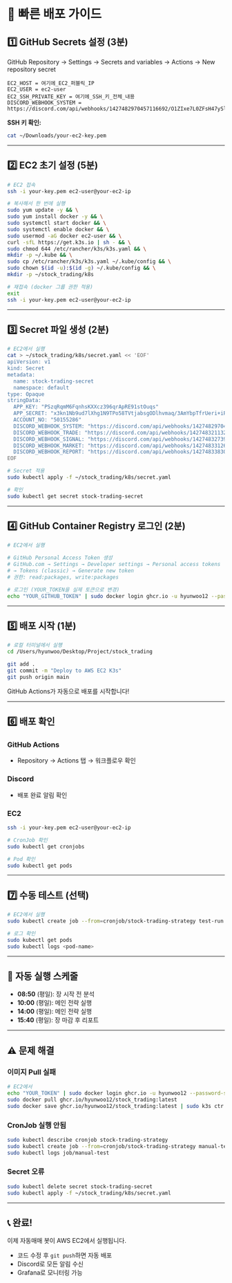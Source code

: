 # 🚀 빠른 배포 가이드

## 1️⃣ GitHub Secrets 설정 (3분)

GitHub Repository → Settings → Secrets and variables → Actions → New repository secret

```
EC2_HOST = 여기에_EC2_퍼블릭_IP
EC2_USER = ec2-user
EC2_SSH_PRIVATE_KEY = 여기에_SSH_키_전체_내용
DISCORD_WEBHOOK_SYSTEM = https://discord.com/api/webhooks/1427482970457116692/O1ZIxe7L0ZFsH47ySlA8Q6Z8SnCgChnKLY0sj80jaCrl6MNcDwvZQww3Z8hlgizYItAH
```

**SSH 키 확인:**
```bash
cat ~/Downloads/your-ec2-key.pem
```

---

## 2️⃣ EC2 초기 설정 (5분)

```bash
# EC2 접속
ssh -i your-key.pem ec2-user@your-ec2-ip

# 복사해서 한 번에 실행
sudo yum update -y && \
sudo yum install docker -y && \
sudo systemctl start docker && \
sudo systemctl enable docker && \
sudo usermod -aG docker ec2-user && \
curl -sfL https://get.k3s.io | sh - && \
sudo chmod 644 /etc/rancher/k3s/k3s.yaml && \
mkdir -p ~/.kube && \
sudo cp /etc/rancher/k3s/k3s.yaml ~/.kube/config && \
sudo chown $(id -u):$(id -g) ~/.kube/config && \
mkdir -p ~/stock_trading/k8s

# 재접속 (docker 그룹 권한 적용)
exit
ssh -i your-key.pem ec2-user@your-ec2-ip
```

---

## 3️⃣ Secret 파일 생성 (2분)

```bash
# EC2에서 실행
cat > ~/stock_trading/k8s/secret.yaml << 'EOF'
apiVersion: v1
kind: Secret
metadata:
  name: stock-trading-secret
  namespace: default
type: Opaque
stringData:
  APP_KEY: "PSzqRqmM6FqnhsKXXcz396qrApRE91stOuqs"
  APP_SECRET: "x3kn1Nb9ud7lXhg1N9TPo58TVtjabsgODlhvmaq/3AmYbpTfrUeri+iP3NRS2xcl3Z+q6u/1I4H6Kzhaws0Ectie0FZRFSvgJ5+j4liZEB/YR3eg7afCaRV6r4I8kpYC0Ovm3Gw9f7bcGy5NWvrQma+LFlD1pMmSsboqyBtqvKGXqCLMl8M="
  ACCOUNT_NO: "50155286"
  DISCORD_WEBHOOK_SYSTEM: "https://discord.com/api/webhooks/1427482970457116692/O1ZIxe7L0ZFsH47ySlA8Q6Z8SnCgChnKLY0sj80jaCrl6MNcDwvZQww3Z8hlgizYItAH"
  DISCORD_WEBHOOK_TRADE: "https://discord.com/api/webhooks/1427483211323281428/_fQpVJneh54QJASCvcLzjTu11veFgQEkbt3C_oS00flOOyANOglTcp-ie361bYeivjif"
  DISCORD_WEBHOOK_SIGNAL: "https://discord.com/api/webhooks/1427483273915011072/MWzRbq5b8IC2eMEOjy6_432NsG67reXWuY_5LxXpkQNo3kvqw_JPelQ-8YKYpAW0P02P"
  DISCORD_WEBHOOK_MARKET: "https://discord.com/api/webhooks/1427483312624242778/1th0wIBqI-_r33qGqE12dMvyc-DXlrvY8DbTImXMEHSFiB39ZBzQQ5J09oUXTm1b0hEU"
  DISCORD_WEBHOOK_REPORT: "https://discord.com/api/webhooks/1427483383046606880/ztluKN-5DVovzq5Be-y_Qc6HBUnXdl6xHZbIjpkX8Tw6rGq3POTz2nrStzZ-lI-lVEBk"
EOF

# Secret 적용
sudo kubectl apply -f ~/stock_trading/k8s/secret.yaml

# 확인
sudo kubectl get secret stock-trading-secret
```

---

## 4️⃣ GitHub Container Registry 로그인 (2분)

```bash
# EC2에서 실행

# GitHub Personal Access Token 생성
# GitHub.com → Settings → Developer settings → Personal access tokens
# → Tokens (classic) → Generate new token
# 권한: read:packages, write:packages

# 로그인 (YOUR_TOKEN을 실제 토큰으로 변경)
echo "YOUR_GITHUB_TOKEN" | sudo docker login ghcr.io -u hyunwoo12 --password-stdin
```

---

## 5️⃣ 배포 시작 (1분)

```bash
# 로컬 터미널에서 실행
cd /Users/hyunwoo/Desktop/Project/stock_trading

git add .
git commit -m "Deploy to AWS EC2 K3s"
git push origin main
```

GitHub Actions가 자동으로 배포를 시작합니다!

---

## 6️⃣ 배포 확인

### GitHub Actions
- Repository → Actions 탭 → 워크플로우 확인

### Discord
- 배포 완료 알림 확인

### EC2
```bash
ssh -i your-key.pem ec2-user@your-ec2-ip

# CronJob 확인
sudo kubectl get cronjobs

# Pod 확인
sudo kubectl get pods
```

---

## 7️⃣ 수동 테스트 (선택)

```bash
# EC2에서 실행
sudo kubectl create job --from=cronjob/stock-trading-strategy test-run

# 로그 확인
sudo kubectl get pods
sudo kubectl logs <pod-name>
```

---

## 🎯 자동 실행 스케줄

- **08:50** (평일): 장 시작 전 분석
- **10:00** (평일): 메인 전략 실행
- **14:00** (평일): 메인 전략 실행
- **15:40** (평일): 장 마감 후 리포트

---

## ⚠️ 문제 해결

### 이미지 Pull 실패
```bash
# EC2에서
echo "YOUR_TOKEN" | sudo docker login ghcr.io -u hyunwoo12 --password-stdin
sudo docker pull ghcr.io/hyunwoo12/stock_trading:latest
sudo docker save ghcr.io/hyunwoo12/stock_trading:latest | sudo k3s ctr images import -
```

### CronJob 실행 안됨
```bash
sudo kubectl describe cronjob stock-trading-strategy
sudo kubectl create job --from=cronjob/stock-trading-strategy manual-test
sudo kubectl logs job/manual-test
```

### Secret 오류
```bash
sudo kubectl delete secret stock-trading-secret
sudo kubectl apply -f ~/stock_trading/k8s/secret.yaml
```

---

## 📞 완료!

이제 자동매매 봇이 AWS EC2에서 실행됩니다.
- 코드 수정 후 `git push`하면 자동 배포
- Discord로 모든 알림 수신
- Grafana로 모니터링 가능
